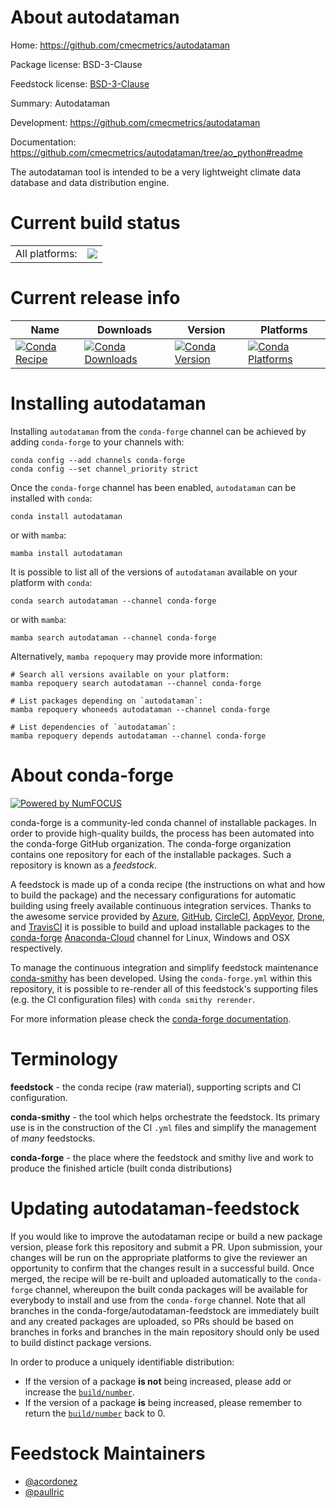 About autodataman
=================

Home: https://github.com/cmecmetrics/autodataman

Package license: BSD-3-Clause

Feedstock license: [BSD-3-Clause](https://github.com/conda-forge/autodataman-feedstock/blob/main/LICENSE.txt)

Summary: Autodataman

Development: https://github.com/cmecmetrics/autodataman

Documentation: https://github.com/cmecmetrics/autodataman/tree/ao_python#readme

The autodataman tool is intended to be a very lightweight climate data database and data distribution engine.


Current build status
====================


<table><tr><td>All platforms:</td>
    <td>
      <a href="https://dev.azure.com/conda-forge/feedstock-builds/_build/latest?definitionId=17671&branchName=main">
        <img src="https://dev.azure.com/conda-forge/feedstock-builds/_apis/build/status/autodataman-feedstock?branchName=main">
      </a>
    </td>
  </tr>
</table>

Current release info
====================

| Name | Downloads | Version | Platforms |
| --- | --- | --- | --- |
| [![Conda Recipe](https://img.shields.io/badge/recipe-autodataman-green.svg)](https://anaconda.org/conda-forge/autodataman) | [![Conda Downloads](https://img.shields.io/conda/dn/conda-forge/autodataman.svg)](https://anaconda.org/conda-forge/autodataman) | [![Conda Version](https://img.shields.io/conda/vn/conda-forge/autodataman.svg)](https://anaconda.org/conda-forge/autodataman) | [![Conda Platforms](https://img.shields.io/conda/pn/conda-forge/autodataman.svg)](https://anaconda.org/conda-forge/autodataman) |

Installing autodataman
======================

Installing `autodataman` from the `conda-forge` channel can be achieved by adding `conda-forge` to your channels with:

```
conda config --add channels conda-forge
conda config --set channel_priority strict
```

Once the `conda-forge` channel has been enabled, `autodataman` can be installed with `conda`:

```
conda install autodataman
```

or with `mamba`:

```
mamba install autodataman
```

It is possible to list all of the versions of `autodataman` available on your platform with `conda`:

```
conda search autodataman --channel conda-forge
```

or with `mamba`:

```
mamba search autodataman --channel conda-forge
```

Alternatively, `mamba repoquery` may provide more information:

```
# Search all versions available on your platform:
mamba repoquery search autodataman --channel conda-forge

# List packages depending on `autodataman`:
mamba repoquery whoneeds autodataman --channel conda-forge

# List dependencies of `autodataman`:
mamba repoquery depends autodataman --channel conda-forge
```


About conda-forge
=================

[![Powered by
NumFOCUS](https://img.shields.io/badge/powered%20by-NumFOCUS-orange.svg?style=flat&colorA=E1523D&colorB=007D8A)](https://numfocus.org)

conda-forge is a community-led conda channel of installable packages.
In order to provide high-quality builds, the process has been automated into the
conda-forge GitHub organization. The conda-forge organization contains one repository
for each of the installable packages. Such a repository is known as a *feedstock*.

A feedstock is made up of a conda recipe (the instructions on what and how to build
the package) and the necessary configurations for automatic building using freely
available continuous integration services. Thanks to the awesome service provided by
[Azure](https://azure.microsoft.com/en-us/services/devops/), [GitHub](https://github.com/),
[CircleCI](https://circleci.com/), [AppVeyor](https://www.appveyor.com/),
[Drone](https://cloud.drone.io/welcome), and [TravisCI](https://travis-ci.com/)
it is possible to build and upload installable packages to the
[conda-forge](https://anaconda.org/conda-forge) [Anaconda-Cloud](https://anaconda.org/)
channel for Linux, Windows and OSX respectively.

To manage the continuous integration and simplify feedstock maintenance
[conda-smithy](https://github.com/conda-forge/conda-smithy) has been developed.
Using the ``conda-forge.yml`` within this repository, it is possible to re-render all of
this feedstock's supporting files (e.g. the CI configuration files) with ``conda smithy rerender``.

For more information please check the [conda-forge documentation](https://conda-forge.org/docs/).

Terminology
===========

**feedstock** - the conda recipe (raw material), supporting scripts and CI configuration.

**conda-smithy** - the tool which helps orchestrate the feedstock.
                   Its primary use is in the construction of the CI ``.yml`` files
                   and simplify the management of *many* feedstocks.

**conda-forge** - the place where the feedstock and smithy live and work to
                  produce the finished article (built conda distributions)


Updating autodataman-feedstock
==============================

If you would like to improve the autodataman recipe or build a new
package version, please fork this repository and submit a PR. Upon submission,
your changes will be run on the appropriate platforms to give the reviewer an
opportunity to confirm that the changes result in a successful build. Once
merged, the recipe will be re-built and uploaded automatically to the
`conda-forge` channel, whereupon the built conda packages will be available for
everybody to install and use from the `conda-forge` channel.
Note that all branches in the conda-forge/autodataman-feedstock are
immediately built and any created packages are uploaded, so PRs should be based
on branches in forks and branches in the main repository should only be used to
build distinct package versions.

In order to produce a uniquely identifiable distribution:
 * If the version of a package **is not** being increased, please add or increase
   the [``build/number``](https://docs.conda.io/projects/conda-build/en/latest/resources/define-metadata.html#build-number-and-string).
 * If the version of a package **is** being increased, please remember to return
   the [``build/number``](https://docs.conda.io/projects/conda-build/en/latest/resources/define-metadata.html#build-number-and-string)
   back to 0.

Feedstock Maintainers
=====================

* [@acordonez](https://github.com/acordonez/)
* [@paullric](https://github.com/paullric/)

